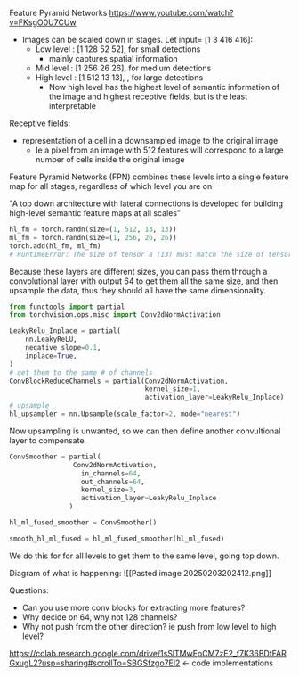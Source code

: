  Feature Pyramid Networks
https://www.youtube.com/watch?v=FKsgO0U7CUw
* Images can be scaled down in stages. Let input= \[1 3 416 416\]:
	* Low level : \[1 128 52 52\], for small detections
		* mainly captures spatial information
	* Mid level : \[1 256 26 26\], for medium detections
	* High level : \[1 512 13 13\], , for large detections
		* Now high level has the highest level of semantic information of the image and highest receptive fields, but is the least interpretable

Receptive fields:
* representation of a cell in a downsampled image to the original image
	* Ie a pixel from an image with 512 features will correspond to a large number of cells inside the original image

Feature Pyramid Networks (FPN) combines these levels into a single feature map for all stages, regardless of which level you are on

"A top down architecture with lateral connections is developed for building high-level semantic feature maps at all scales"

```python
hl_fm = torch.randn(size=(1, 512, 13, 13))
ml_fm = torch.randn(size=(1, 256, 26, 26))
torch.add(hl_fm, ml_fm)
# RuntimeError: The size of tensor a (13) must match the size of tensor b (26) at non-singleton dimension 3
```

Because these layers are different sizes, you can pass them through a convolutional layer with output 64 to get them all the same size, and then upsample the data, thus they should all have the same dimensionality.

```python
from functools import partial
from torchvision.ops.misc import Conv2dNormActivation

LeakyRelu_Inplace = partial(
    nn.LeakyReLU,
    negative_slope=0.1,
    inplace=True,
)
# get them to the same # of channels
ConvBlockReduceChannels = partial(Conv2dNormActivation, 
                                  kernel_size=1,
                                  activation_layer=LeakyRelu_Inplace)
# upsample
hl_upsampler = nn.Upsample(scale_factor=2, mode="nearest") 
```
Now upsampling is unwanted, so we can then define another convultional layer to compensate.
```python
ConvSmoother = partial(
                Conv2dNormActivation,
                  in_channels=64, 
                  out_channels=64, 
                  kernel_size=3, 
                  activation_layer=LeakyRelu_Inplace
               )

hl_ml_fused_smoother = ConvSmoother()

smooth_hl_ml_fused = hl_ml_fused_smoother(hl_ml_fused)
```
We do this for for all levels to get them to the same level, going top down.


Diagram of what is happening:
![[Pasted image 20250203202412.png]]

Questions:
* Can you use more conv blocks for extracting more features?
* Why decide on 64, why not 128 channels?
* Why not push from the other direction? ie push from low level to high level?


https://colab.research.google.com/drive/1sSlTMwEoCM7zE2_f7K36BDtFARGxugL2?usp=sharing#scrollTo=SBGSfzgo7El2 <- code implementations
